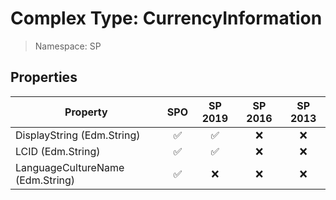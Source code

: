 # Complex Type: CurrencyInformation

> Namespace: SP

## Properties

Property | SPO | SP 2019 | SP 2016 | SP 2013
----------|:---:|:-------:|:-------:|:-------:
DisplayString (Edm.String) | ✅ | ✅ | ❌ | ❌
LCID (Edm.String) | ✅ | ✅ | ❌ | ❌
LanguageCultureName (Edm.String) | ✅ | ❌ | ❌ | ❌